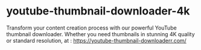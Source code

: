 # youtube-thumbnail-downloader-4k
Transform your content creation process with our powerful YouTube thumbnail downloader. Whether you need thumbnails in stunning 4K quality or standard resolution, at : https://youtube-thumbnail-downloaderr.com/
